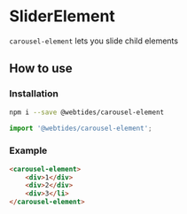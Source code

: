 # SliderElement

`carousel-element` lets you slide child elements

## How to use

### Installation

```sh
npm i --save @webtides/carousel-element
```

```js
import '@webtides/carousel-element';
```

### Example

```html
<carousel-element>
    <div>1</div>
    <div>2</div>
    <div>3</li>
</carousel-element>
```
